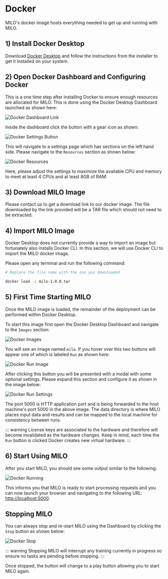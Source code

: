 # Docker

MILO's docker image hosts everything needed to get up and running with MILO.

## 1) Install Docker Desktop

Download [Docker Desktop](https://www.docker.com/products/docker-desktop) and follow the instructions from the installer to get it installed on your system.

## 2) Open Docker Dashboard and Configuring Docker

This is a one time step after installing Docker to ensure enough resources are allocated for MILO. This is done using the Docker Desktop Dashboard launched as shown here:

![Docker Dashboard Link](./images/docker-dashboard-link.png)

Inside the dashboard click the button with a gear icon as shown:

![Docker Settings Button](./images/docker-settings-button.png)

This will navigate to a settings page which has sections on the left hand side. Please navigate to the `Resources` section as shown below:

![Docker Resources](./images/docker-resources.png)

Here, please adjust the settings to maximize the available CPU and memory to meet at least 4 CPUs and at least 8GB of RAM.

## 3) Download MILO Image

Please contact us to get a download link to our docker image. The file downloaded by the link provided will be a TAR file which should not need to be extracted.

## 4) Import MILO Image

Docker Desktop does not currently provide a way to import an image but fortunately also installs Docker CLI. In this section, we will use Docker CLI
to import the MILO docker image.

Please open any terminal and run the following command:

```sh
# Replace the file name with the one you downloaded

docker load -i milo-1.0.0.tar
```

## 5) First Time Starting MILO

Once the MILO image is loaded, the remainder of the deployment can be performed within Docker Desktop.

To start this image first open the Docker Desktop Dashboard and navigate to the `Images` section:

![Docker Images](./images/docker-images.png)

You will see an image named `milo`. If you hover over this two buttons will appear one of which is labeled `Run` as shown here:

![Docker Run Image](./images/docker-image-run.png)

After clicking this button you will be presented with a modal with some optional settings. Please expand this section
and configure it as shown in the image below:

![Docker Run Settings](./images/docker-run-settings.png)

The port 5000 is HTTP application port and is being forwarded to the host machine's port 5000 in the above image. The data
directory is where MILO places input data and results and can be mapped to the local machine for consistency between runs.

::: warning
License keys are associated to the hardware and therefore will become invalidated as the hardware changes. Keep in mind, each time
the `Run` button is clicked Docker creates new virtual hardware.
:::

## 6) Start Using MILO

After you start MILO, you should see some output similar to the following:

![Docker Running](./images/docker-running.png)

This informs you that MILO is ready to start processing requests and you can now launch your browser and navigating
to the following URL: <http://localhost:5000>.

## Stopping MILO

You can always stop and re-start MILO using the Dashboard by clicking the `Stop` button as shown below:

![Docker Stop](./images/docker-stop.png)

::: warning
Stopping MILO will interrupt any training currently in progress so ensure no tasks are pending before stopping.
:::

Once stopped, the button will change to a play button allowing you to start MILO again.
